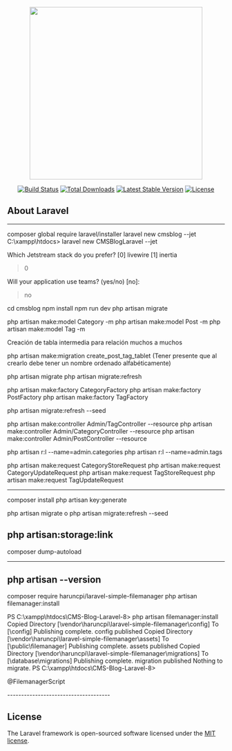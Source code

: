 <p align="center"><a href="https://laravel.com" target="_blank"><img src="https://raw.githubusercontent.com/laravel/art/master/logo-lockup/5%20SVG/2%20CMYK/1%20Full%20Color/laravel-logolockup-cmyk-red.svg" width="400"></a></p>

<p align="center">
<a href="https://travis-ci.org/laravel/framework"><img src="https://travis-ci.org/laravel/framework.svg" alt="Build Status"></a>
<a href="https://packagist.org/packages/laravel/framework"><img src="https://img.shields.io/packagist/dt/laravel/framework" alt="Total Downloads"></a>
<a href="https://packagist.org/packages/laravel/framework"><img src="https://img.shields.io/packagist/v/laravel/framework" alt="Latest Stable Version"></a>
<a href="https://packagist.org/packages/laravel/framework"><img src="https://img.shields.io/packagist/l/laravel/framework" alt="License"></a>
</p>

## About Laravel
-------------------------------------

composer global require laravel/installer
laravel new cmsblog --jet
C:\xampp\htdocs> laravel new CMSBlogLaravel --jet


Which Jetstream stack do you prefer?
  [0] livewire
  [1] inertia
 > 0

 Will your application use teams? (yes/no) [no]:
 > no

cd cmsblog
npm install
npm run dev
php artisan migrate

php artisan make:model Category -m
php artisan make:model Post -m
php artisan make:model Tag -m

Creación de tabla intermedia para relación muchos a muchos

php artisan make:migration create_post_tag_tablet (Tener presente que al crearlo debe tener un nombre ordenado alfabéticamente)

php artisan migrate
php artisan migrate:refresh

php artisan make:factory CategoryFactory
php artisan make:factory PostFactory
php artisan make:factory TagFactory

php artisan migrate:refresh --seed


php artisan make:controller Admin/TagController --resource
php artisan make:controller Admin/CategoryController --resource
php artisan make:controller Admin/PostController --resource


php artisan r:l --name=admin.categories
php artisan r:l --name=admin.tags 

php artisan make:request CategoryStoreRequest
php artisan make:request CategoryUpdateRequest
php artisan make:request TagStoreRequest
php artisan make:request TagUpdateRequest

-------------------------------------

composer install
php artisan key:generate

php artisan migrate
o 
php artisan migrate:refresh --seed

php artisan:storage:link 
-------------------------------------

composer dump-autoload

-------------------------------------
php artisan --version 
-------------------------------------
composer require haruncpi/laravel-simple-filemanager
php artisan filemanager:install

PS C:\xampp\htdocs\CMS-Blog-Laravel-8> php artisan filemanager:install
Copied Directory [\vendor\haruncpi\laravel-simple-filemanager\config] To [\config]
Publishing complete.
config published
Copied Directory [\vendor\haruncpi\laravel-simple-filemanager\assets] To [\public\filemanager]
Publishing complete.
assets published
Copied Directory [\vendor\haruncpi\laravel-simple-filemanager\migrations] To [\database\migrations]
Publishing complete.
migration published
Nothing to migrate.
PS C:\xampp\htdocs\CMS-Blog-Laravel-8> 


@FilemanagerScript
</head>
-------------------------------------



## License

The Laravel framework is open-sourced software licensed under the [MIT license](https://opensource.org/licenses/MIT).
